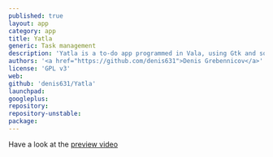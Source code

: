 ```yaml
---
published: true
layout: app
category: app
title: Yatla
generic: Task management
description: 'Yatla is a to-do app programmed in Vala, using Gtk and sqlheavy as database.'
authors: '<a href="https://github.com/denis631">Denis Grebennicov</a>'
license: 'GPL v3'
web:
github: 'denis631/Yatla'
launchpad:
googleplus:
repository:
repository-unstable:
package:
---
```


Have a look at the [preview video](https://www.youtube.com/watch?v=3RoN0TpWxoE)